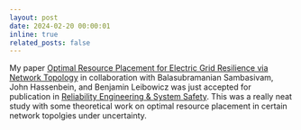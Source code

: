 ```yaml
---
layout: post
date: 2024-02-20 00:00:01
inline: true
related_posts: false
---
```


My paper [Optimal Resource Placement for Electric Grid Resilience via Network Topology](https://www.sciencedirect.com/science/article/pii/S0951832024000851) in collaboration with Balasubramanian Sambasivam, John Hassenbein, and Benjamin Leibowicz was just accepted for publication in [Reliability Engineering & System Safety](https://www.sciencedirect.com/journal/reliability-engineering-and-system-safety). This was a really neat study with some theoretical work on optimal resource placement in certain network topolgies under uncertainty.


